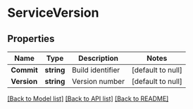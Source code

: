 # ServiceVersion

## Properties
Name | Type | Description | Notes
------------ | ------------- | ------------- | -------------
**Commit** | **string** | Build identifier | [default to null]
**Version** | **string** | Version number | [default to null]

[[Back to Model list]](../README.md#documentation-for-models) [[Back to API list]](../README.md#documentation-for-api-endpoints) [[Back to README]](../README.md)

